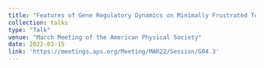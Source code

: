 ```yaml
---
title: "Features of Gene Regulatory Dynamics on Minimally Frustrated Topologies"
collection: talks
type: "Talk"
venue: "March Meeting of the American Physical Society"
date: 2022-03-15
link: 'https://meetings.aps.org/Meeting/MAR22/Session/G04.3'
---
```

